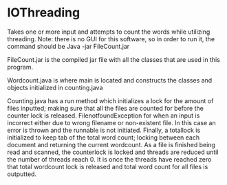 # IOThreading
Takes one or more input and attempts to count the words while utilizing threading. Note: there is no GUI for this software, so in order to run it, the command should be Java -jar FileCount.jar

FileCount.jar is the compiled jar file with all the classes that are used in this program. 

Wordcount.java is where main is located and constructs the classes and objects initialized in counting.java

Counting.java has a run method which initializes a lock for the amount of files inputted; making sure that all the files are counted for before the counter lock is released.
FilenotfoundException for when an input is incorrect either due to wrong filename or non-existent file. In this case an error is thrown and the runnable is not initiated.
Finally, a totallock is initialized to keep tab of the total word count; locking between each document and returning the current wordcount. As a file is finished being read and scanned, the counterlock is locked and threads are reduced until the number of threads reach 0.
It is once the threads have reached zero that total wordcount lock is released and total word count for all files is outputted.
